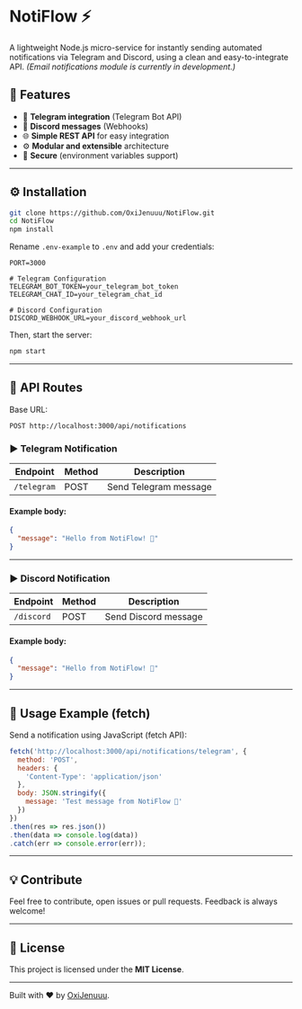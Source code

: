 # NotiFlow ⚡️

A lightweight Node.js micro-service for instantly sending automated notifications via Telegram and Discord, using a clean and easy-to-integrate API. *(Email notifications module is currently in development.)*

## 🚀 Features

- 📱 **Telegram integration** (Telegram Bot API)
- 💬 **Discord messages** (Webhooks)
- 🌐 **Simple REST API** for easy integration
- ⚙️ **Modular and extensible** architecture
- 🔐 **Secure** (environment variables support)

---

## ⚙️ Installation

```bash
git clone https://github.com/OxiJenuuu/NotiFlow.git
cd NotiFlow
npm install
```

Rename `.env-example` to `.env` and add your credentials:

```env
PORT=3000

# Telegram Configuration
TELEGRAM_BOT_TOKEN=your_telegram_bot_token
TELEGRAM_CHAT_ID=your_telegram_chat_id

# Discord Configuration
DISCORD_WEBHOOK_URL=your_discord_webhook_url
```

Then, start the server:

```bash
npm start
```

---

## 📌 API Routes

Base URL:
```
POST http://localhost:3000/api/notifications
```

### ▶️ **Telegram Notification**

| Endpoint        | Method | Description              |
|-----------------|--------|--------------------------|
| `/telegram`     | POST   | Send Telegram message    |

#### Example body:

```json
{
  "message": "Hello from NotiFlow! 🚀"
}
```

---

### ▶️ **Discord Notification**

| Endpoint        | Method | Description              |
|-----------------|--------|--------------------------|
| `/discord`      | POST   | Send Discord message     |

#### Example body:

```json
{
  "message": "Hello from NotiFlow! 🎯"
}
```

---

## 🚧 **Usage Example (fetch)**

Send a notification using JavaScript (fetch API):

```javascript
fetch('http://localhost:3000/api/notifications/telegram', {
  method: 'POST',
  headers: {
    'Content-Type': 'application/json'
  },
  body: JSON.stringify({
    message: 'Test message from NotiFlow 🚀'
  })
})
.then(res => res.json())
.then(data => console.log(data))
.catch(err => console.error(err));
```

---

## 💡 **Contribute**

Feel free to contribute, open issues or pull requests. Feedback is always welcome!

---

## 📄 License

This project is licensed under the **MIT License**.

---

Built with ❤️ by [OxiJenuuu](https://github.com/OxiJenuuu).

